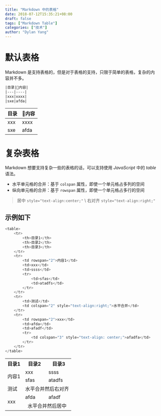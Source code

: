 ```yaml
---
title: "Markdown 中的表格"
date: 2018-07-12T15:35:21+08:00
draft: false
tags: ["Markdown Table"]
categories: ["技术"]
author: "Dylan Yang"
---
```


# 默认表格

Markdown 是支持表格的，但是对于表格的支持，只限于简单的表格，复杂的内容并不多。
<!--more-->

``` txt
|目录|内容|
|---|----|
|xxx|xxxx|
|sxe|afda|
```

|目录|内容|
|---|----|
|xxx|xxxx|
|sxe|afda|



# 复杂表格

Markdown 想要支持复杂一些的表格的话，可以支持使用 *JavaScript* 中的 *table* 语法。

- 水平单元格的合并：基于 `colspan` 属性，即使一个单元格占多列的空间
- 纵向单元格的合并：基于 `rowspan` 属性，即使一个单元格占多行的空间

> 居中 `style="text-align:center;"` \\
> 右对齐 `style="text-align:right;"`

## 示例如下

``` javascript
<table>
    <tr>
        <th>目录1</th>
        <th>目录2</th>
        <th>目录3</th>
    </tr>
    <tr>
        <td rowspan="2">内容1</td>
        <td>xxx</td>
        <td>ssss</td>
        <tr>
            <td>sfas</td>
            <td>atadfs</td>
        </tr>
    </tr>
    <tr>
        <td>测试</td>
        <td colspan="2" style="text-align:right;">水平合并</td>
    </tr>
    <tr>
        <td rowspan="2">xxx</td>
        <td>afda</td>
        <td>afadf</td>
        <tr>
            <td colspan="3" style="text-align: center;">afadfa</td>
        </tr>
    </tr>
</table>
```

<table>
    <tr>
        <th>目录1</th>
        <th>目录2</th>
        <th>目录3</th>
    </tr>
    <tr>
        <td rowspan="2">内容1</td>
        <td>xxx</td>
        <td>ssss</td>
        <tr>
            <td>sfas</td>
            <td>atadfs</td>
        </tr>
    </tr>
    <tr>
        <td>测试</td>
        <td colspan="2" style="text-align:right;">水平合并然后右对齐</td>
    </tr>
    <tr>
        <td rowspan="2">xxx</td>
        <td>afda</td>
        <td>afadf</td>
        <tr>
            <td colspan="3" style="text-align: center;">水平合并然后居中</td>
        </tr>
    </tr>
</table>
